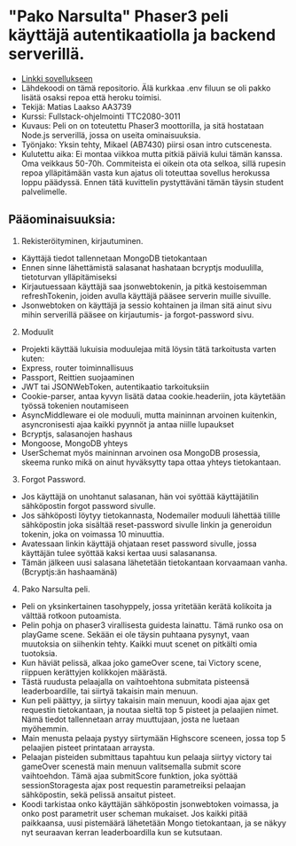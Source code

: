 # "Pako Narsulta" Phaser3 peli käyttäjä autentikaatiolla ja backend serverillä.
- [Linkki sovellukseen](https://aa3739-pako-narsulta.herokuapp.com/)
- Lähdekoodi on tämä repositorio. Älä kurkkaa .env filuun se oli pakko lisätä osaksi repoa että heroku toimisi.
- Tekijä: Matias Laakso AA3739
- Kurssi: Fullstack-ohjelmointi TTC2080-3011
- Kuvaus: Peli on on toteutettu Phaser3 moottorilla, ja sitä hostataan Node.js serverillä, jossa on useita ominaisuuksia.
- Työnjako: Yksin tehty, Mikael (AB7430) piirsi osan intro cutscenesta.
- Kulutettu aika: Ei montaa viikkoa mutta pitkiä päiviä kului tämän kanssa. Oma veikkaus 50-70h. Commiteista ei oikein ota ota selkoa, sillä rupesin repoa ylläpitämään vasta kun ajatus oli toteuttaa sovellus herokussa loppu päädyssä. Ennen tätä kuvittelin pystyttäväni tämän täysin student palvelimelle.

## Pääominaisuuksia:
1. Rekisteröityminen, kirjautuminen.
- Käyttäjä tiedot tallennetaan MongoDB tietokantaan
- Ennen sinne lähettämistä salasanat hashataan bcryptjs moduulilla, tietoturvan ylläpitämiseksi
- Kirjautuessaan käyttäjä saa jsonwebtokenin, ja pitkä kestoisemman refreshTokenin, joiden avulla käyttäjä pääsee serverin muille sivuille. 
- Jsonwebtoken on käyttäjä ja sessio kohtainen ja ilman sitä ainut sivu mihin serverillä pääsee on kirjautumis- ja forgot-password sivu.
2. Moduulit
- Projekti käyttää lukuisia moduulejaa mitä löysin tätä tarkoitusta varten kuten:
- Express, router toiminnallisuus
- Passport, Reittien suojaaminen
- JWT tai JSONWebToken, autentikaatio tarkoituksiin
- Cookie-parser, antaa kyvyn lisätä dataa cookie.headeriin, jota käytetään työssä tokenien noutamiseen
- AsyncMiddleware ei ole moduuli, mutta maininnan arvoinen kuitenkin, asyncronisesti ajaa kaikki pyynnöt ja antaa niille lupaukset
- Bcryptjs, salasanojen hashaus
- Mongoose, MongoDB yhteys
- UserSchemat myös maininnan arvoinen osa MongoDB prosessia, skeema runko mikä on ainut hyväksytty tapa ottaa yhteys tietokantaan.
3. Forgot Password.
- Jos käyttäjä on unohtanut salasanan, hän voi syöttää käyttäjätilin sähköpostin forgot password sivulle.
- Jos sähköposti löytyy tietokannasta, Nodemailer moduuli lähettää tilille sähköpostin joka sisältää reset-password sivulle linkin ja generoidun tokenin, joka on voimassa 10 minuuttia.
- Avatessaan linkin käyttäjä ohjataan reset password sivulle, jossa käyttäjän tulee syöttää kaksi kertaa uusi salasanansa.
- Tämän jälkeen uusi salasana lähetetään tietokantaan korvaamaan vanha. (Bcryptjs:än hashaamänä)

4. Pako Narsulta peli.
- Peli on yksinkertainen tasohyppely, jossa yritetään kerätä kolikoita ja välttää rotkoon putoamista.
- Pelin pohja on phaser3 virallisesta guidesta lainattu. Tämä runko osa on playGame scene. Sekään ei ole täysin puhtaana pysynyt, vaan muutoksia on siihenkin tehty. Kaikki muut scenet on pitkälti omia tuotoksia.
- Kun häviät pelissä, alkaa joko gameOver scene, tai Victory scene, riippuen kerättyjen kolikkojen määrästä.
- Tästä ruudusta pelaajalla on vaihtoehtona submitata pisteensä leaderboardille, tai siirtyä takaisin main menuun.
- Kun peli päättyy, ja siirtyy takaisin main menuun, koodi ajaa ajax get requestin tietokantaan, ja noutaa sieltä top 5 pisteet ja pelaajien nimet. Nämä tiedot tallennetaan array muuttujaan, josta ne luetaan myöhemmin.
- Main menusta pelaaja pystyy siirtymään Highscore sceneen, jossa top 5 pelaajien pisteet printataan arraysta.
- Pelaajan pisteiden submittaus tapahtuu kun pelaaja siirtyy victory tai gameOver scenestä main menuun valitsemalla submit score vaihtoehdon. Tämä ajaa submitScore funktion, joka syöttää sessionStoragesta ajax post requestin parametreiksi pelaajan sähköpostin, sekä pelissä ansaitut pisteet.
- Koodi tarkistaa onko käyttäjän sähköpostin jsonwebtoken voimassa, ja onko post parametrit user scheman mukaiset. Jos kaikki pitää paikkaansa, uusi pistemäärä lähetetään Mongo tietokantaan, ja se näkyy nyt seuraavan kerran leaderboardilla kun se kutsutaan.
